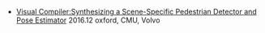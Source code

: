- [Visual Compiler:Synthesizing a Scene-Specific Pedestrian Detector and Pose Estimator](https://arxiv.org/pdf/1612.05234.pdf) 2016.12 oxford, CMU, Volvo
